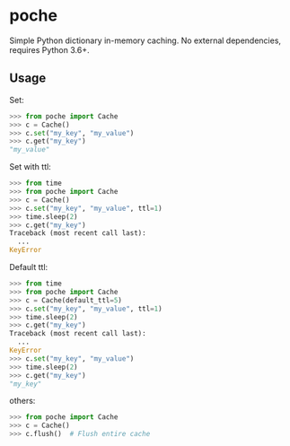 # poche

Simple Python dictionary in-memory caching.
No external dependencies, requires Python 3.6+.

## Usage

Set:
```python
>>> from poche import Cache
>>> c = Cache()
>>> c.set("my_key", "my_value")
>>> c.get("my_key")
"my_value"
```

Set with ttl:
```python
>>> from time
>>> from poche import Cache
>>> c = Cache()
>>> c.set("my_key", "my_value", ttl=1)
>>> time.sleep(2)
>>> c.get("my_key")
Traceback (most recent call last):
  ...
KeyError
```

Default ttl:
```python
>>> from time
>>> from poche import Cache
>>> c = Cache(default_ttl=5)
>>> c.set("my_key", "my_value", ttl=1)
>>> time.sleep(2)
>>> c.get("my_key")
Traceback (most recent call last):
  ...
KeyError
>>> c.set("my_key", "my_value")
>>> time.sleep(2)
>>> c.get("my_key")
"my_key"
```

others:
```python
>>> from poche import Cache
>>> c = Cache()
>>> c.flush()  # Flush entire cache
```
